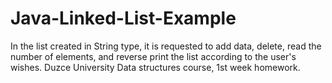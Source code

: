 # Java-Linked-List-Example
In the list created in String type, it is requested to add data, delete, read the number of elements, and reverse print the list according to the user's wishes.
Duzce University Data structures course, 1st week homework.
